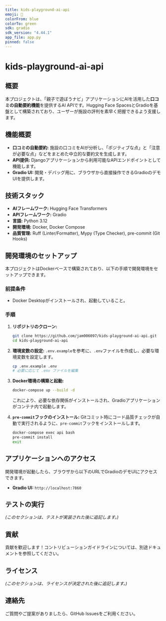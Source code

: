 ```yaml
---
title: kids-playground-ai-api
emoji: 🤖
colorFrom: blue
colorTo: green
sdk: gradio
sdk_version: "4.44.1"
app_file: app.py
pinned: false
---
```


# kids-playground-ai-api

## 概要

本プロジェクトは、「親子で遊ぼうナビ」アプリケーションにAIを活用した**口コミの自動要約機能**を提供するAI APIです。Hugging Face SpacesとGradioを基盤として構築されており、ユーザーが施設の評判を素早く把握できるよう支援します。

## 機能概要

*   **口コミの自動要約:** 施設の口コミをAIが分析し、「ポジティブな点」と「注意が必要な点」などをまとめた中立的な要約文を生成します。
*   **API提供:** Djangoアプリケーションから利用可能なAPIエンドポイントとして機能します。
*   **Gradio UI:** 開発・デバッグ用に、ブラウザから直接操作できるGradioのデモUIを提供します。

## 技術スタック

*   **AIフレームワーク:** Hugging Face Transformers
*   **APIフレームワーク:** Gradio
*   **言語:** Python 3.12
*   **開発環境:** Docker, Docker Compose
*   **品質管理:** Ruff (Linter/Formatter), Mypy (Type Checker), pre-commit (Git Hooks)

## 開発環境のセットアップ

本プロジェクトはDockerベースで構築されており、以下の手順で開発環境をセットアップできます。

### 前提条件

*   Docker Desktopがインストールされ、起動していること。

### 手順

1.  **リポジトリのクローン:**
    ```bash
    git clone https://github.com/jam006097/kids-playground-ai-api.git
    cd kids-playground-ai-api
    ```

2.  **環境変数の設定:**
    `.env.example`を参考に、`.env`ファイルを作成し、必要な環境変数を設定します。
    ```bash
    cp .env.example .env
    # 必要に応じて .env ファイルを編集
    ```

3.  **Docker環境の構築と起動:**
    ```bash
    docker-compose up --build -d
    ```
    これにより、必要な依存関係がインストールされ、Gradioアプリケーションがコンテナ内で起動します。

4.  **`pre-commit`フックのインストール:**
    Gitコミット時にコード品質チェックが自動で実行されるように、`pre-commit`フックをインストールします。
    ```bash
    docker-compose exec api bash
    pre-commit install
    exit
    ```

## アプリケーションへのアクセス

開発環境が起動したら、ブラウザから以下のURLでGradioのデモUIにアクセスできます。

*   **Gradio UI:** `http://localhost:7860`

## テストの実行

*(このセクションは、テストが実装された後に追記します。)*

## 貢献

貢献を歓迎します！コントリビューションガイドラインについては、別途ドキュメントを参照してください。

## ライセンス

*(このセクションは、ライセンスが決定された後に追記します。)*

## 連絡先

ご質問やご提案がありましたら、GitHub Issuesをご利用ください。